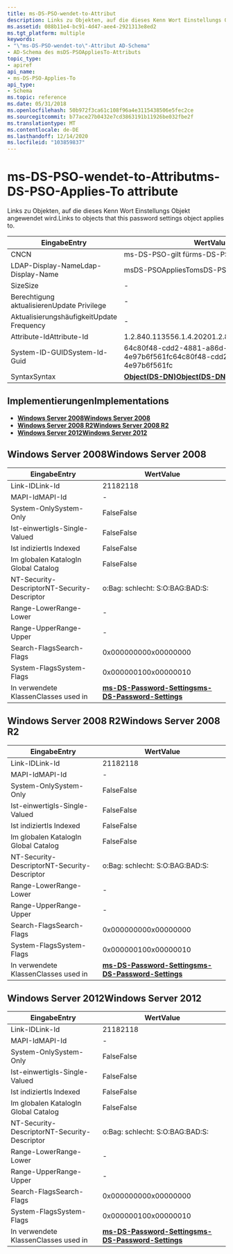 ```yaml
---
title: ms-DS-PSO-wendet-to-Attribut
description: Links zu Objekten, auf die dieses Kenn Wort Einstellungs Objekt angewendet wird.
ms.assetid: 088b11e4-bc91-4d47-aee4-2921313e8ed2
ms.tgt_platform: multiple
keywords:
- "\"ms-DS-PSO-wendet-to\"-Attribut AD-Schema"
- AD-Schema des msDS-PSOAppliesTo-Attributs
topic_type:
- apiref
api_name:
- ms-DS-PSO-Applies-To
api_type:
- Schema
ms.topic: reference
ms.date: 05/31/2018
ms.openlocfilehash: 50b972f3ca61c108f96a4e3115438506e5fec2ce
ms.sourcegitcommit: b77ace27b0432e7cd3863191b11926be032fbe2f
ms.translationtype: MT
ms.contentlocale: de-DE
ms.lasthandoff: 12/14/2020
ms.locfileid: "103859837"
---
```

# <a name="ms-ds-pso-applies-to-attribute"></a><span data-ttu-id="74385-105">ms-DS-PSO-wendet-to-Attribut</span><span class="sxs-lookup"><span data-stu-id="74385-105">ms-DS-PSO-Applies-To attribute</span></span>

<span data-ttu-id="74385-106">Links zu Objekten, auf die dieses Kenn Wort Einstellungs Objekt angewendet wird.</span><span class="sxs-lookup"><span data-stu-id="74385-106">Links to objects that this password settings object applies to.</span></span>



| <span data-ttu-id="74385-107">Eingabe</span><span class="sxs-lookup"><span data-stu-id="74385-107">Entry</span></span> | <span data-ttu-id="74385-108">Wert</span><span class="sxs-lookup"><span data-stu-id="74385-108">Value</span></span> |
|-------------------|-----------------------------------------|
| <span data-ttu-id="74385-109">CN</span><span class="sxs-lookup"><span data-stu-id="74385-109">CN</span></span>                | <span data-ttu-id="74385-110">ms-DS-PSO-gilt für</span><span class="sxs-lookup"><span data-stu-id="74385-110">ms-DS-PSO-Applies-To</span></span>                    |
| <span data-ttu-id="74385-111">LDAP-Display-Name</span><span class="sxs-lookup"><span data-stu-id="74385-111">Ldap-Display-Name</span></span> | <span data-ttu-id="74385-112">msDS-PSOAppliesTo</span><span class="sxs-lookup"><span data-stu-id="74385-112">msDS-PSOAppliesTo</span></span>                       |
| <span data-ttu-id="74385-113">Size</span><span class="sxs-lookup"><span data-stu-id="74385-113">Size</span></span>              | \-                                      |
| <span data-ttu-id="74385-114">Berechtigung aktualisieren</span><span class="sxs-lookup"><span data-stu-id="74385-114">Update Privilege</span></span>  | \-                                      |
| <span data-ttu-id="74385-115">Aktualisierungshäufigkeit</span><span class="sxs-lookup"><span data-stu-id="74385-115">Update Frequency</span></span>  | \-                                      |
| <span data-ttu-id="74385-116">Attribute-Id</span><span class="sxs-lookup"><span data-stu-id="74385-116">Attribute-Id</span></span>      | <span data-ttu-id="74385-117">1.2.840.113556.1.4.2020</span><span class="sxs-lookup"><span data-stu-id="74385-117">1.2.840.113556.1.4.2020</span></span>                 |
| <span data-ttu-id="74385-118">System-ID-GUID</span><span class="sxs-lookup"><span data-stu-id="74385-118">System-Id-Guid</span></span>    | <span data-ttu-id="74385-119">64c80f48-cdd2-4881-a86d-4e97b6f561fc</span><span class="sxs-lookup"><span data-stu-id="74385-119">64c80f48-cdd2-4881-a86d-4e97b6f561fc</span></span>    |
| <span data-ttu-id="74385-120">Syntax</span><span class="sxs-lookup"><span data-stu-id="74385-120">Syntax</span></span>            | [<span data-ttu-id="74385-121">**Object(DS-DN)**</span><span class="sxs-lookup"><span data-stu-id="74385-121">**Object(DS-DN)**</span></span>](s-object-ds-dn.md) |



## <a name="implementations"></a><span data-ttu-id="74385-122">Implementierungen</span><span class="sxs-lookup"><span data-stu-id="74385-122">Implementations</span></span>

-   [<span data-ttu-id="74385-123">**Windows Server 2008**</span><span class="sxs-lookup"><span data-stu-id="74385-123">**Windows Server 2008**</span></span>](#windows-server-2008)
-   [<span data-ttu-id="74385-124">**Windows Server 2008 R2**</span><span class="sxs-lookup"><span data-stu-id="74385-124">**Windows Server 2008 R2**</span></span>](#windows-server-2008-r2)
-   [<span data-ttu-id="74385-125">**Windows Server 2012**</span><span class="sxs-lookup"><span data-stu-id="74385-125">**Windows Server 2012**</span></span>](#windows-server-2012)

## <a name="windows-server-2008"></a><span data-ttu-id="74385-126">Windows Server 2008</span><span class="sxs-lookup"><span data-stu-id="74385-126">Windows Server 2008</span></span>



| <span data-ttu-id="74385-127">Eingabe</span><span class="sxs-lookup"><span data-stu-id="74385-127">Entry</span></span> | <span data-ttu-id="74385-128">Wert</span><span class="sxs-lookup"><span data-stu-id="74385-128">Value</span></span> |
|------------------------|-----------------------------------------------------------------------|
| <span data-ttu-id="74385-129">Link-ID</span><span class="sxs-lookup"><span data-stu-id="74385-129">Link-Id</span></span>                | <span data-ttu-id="74385-130">2118</span><span class="sxs-lookup"><span data-stu-id="74385-130">2118</span></span>                                                                  |
| <span data-ttu-id="74385-131">MAPI-Id</span><span class="sxs-lookup"><span data-stu-id="74385-131">MAPI-Id</span></span>                | \-                                                                    |
| <span data-ttu-id="74385-132">System-Only</span><span class="sxs-lookup"><span data-stu-id="74385-132">System-Only</span></span>            | <span data-ttu-id="74385-133">False</span><span class="sxs-lookup"><span data-stu-id="74385-133">False</span></span>                                                                 |
| <span data-ttu-id="74385-134">Ist-einwertig</span><span class="sxs-lookup"><span data-stu-id="74385-134">Is-Single-Valued</span></span>       | <span data-ttu-id="74385-135">False</span><span class="sxs-lookup"><span data-stu-id="74385-135">False</span></span>                                                                 |
| <span data-ttu-id="74385-136">Ist indiziert</span><span class="sxs-lookup"><span data-stu-id="74385-136">Is Indexed</span></span>             | <span data-ttu-id="74385-137">False</span><span class="sxs-lookup"><span data-stu-id="74385-137">False</span></span>                                                                 |
| <span data-ttu-id="74385-138">Im globalen Katalog</span><span class="sxs-lookup"><span data-stu-id="74385-138">In Global Catalog</span></span>      | <span data-ttu-id="74385-139">False</span><span class="sxs-lookup"><span data-stu-id="74385-139">False</span></span>                                                                 |
| <span data-ttu-id="74385-140">NT-Security-Descriptor</span><span class="sxs-lookup"><span data-stu-id="74385-140">NT-Security-Descriptor</span></span> | <span data-ttu-id="74385-141">o:Bag: schlecht: S:</span><span class="sxs-lookup"><span data-stu-id="74385-141">O:BAG:BAD:S:</span></span>                                                          |
| <span data-ttu-id="74385-142">Range-Lower</span><span class="sxs-lookup"><span data-stu-id="74385-142">Range-Lower</span></span>            | \-                                                                    |
| <span data-ttu-id="74385-143">Range-Upper</span><span class="sxs-lookup"><span data-stu-id="74385-143">Range-Upper</span></span>            | \-                                                                    |
| <span data-ttu-id="74385-144">Search-Flags</span><span class="sxs-lookup"><span data-stu-id="74385-144">Search-Flags</span></span>           | <span data-ttu-id="74385-145">0x00000000</span><span class="sxs-lookup"><span data-stu-id="74385-145">0x00000000</span></span>                                                            |
| <span data-ttu-id="74385-146">System-Flags</span><span class="sxs-lookup"><span data-stu-id="74385-146">System-Flags</span></span>           | <span data-ttu-id="74385-147">0x00000010</span><span class="sxs-lookup"><span data-stu-id="74385-147">0x00000010</span></span>                                                            |
| <span data-ttu-id="74385-148">In verwendete Klassen</span><span class="sxs-lookup"><span data-stu-id="74385-148">Classes used in</span></span>        | [<span data-ttu-id="74385-149">**ms-DS-Password-Settings**</span><span class="sxs-lookup"><span data-stu-id="74385-149">**ms-DS-Password-Settings**</span></span>](c-msds-passwordsettings.md)<br/> |



## <a name="windows-server-2008-r2"></a><span data-ttu-id="74385-150">Windows Server 2008 R2</span><span class="sxs-lookup"><span data-stu-id="74385-150">Windows Server 2008 R2</span></span>



| <span data-ttu-id="74385-151">Eingabe</span><span class="sxs-lookup"><span data-stu-id="74385-151">Entry</span></span> | <span data-ttu-id="74385-152">Wert</span><span class="sxs-lookup"><span data-stu-id="74385-152">Value</span></span> |
|------------------------|-----------------------------------------------------------------------|
| <span data-ttu-id="74385-153">Link-ID</span><span class="sxs-lookup"><span data-stu-id="74385-153">Link-Id</span></span>                | <span data-ttu-id="74385-154">2118</span><span class="sxs-lookup"><span data-stu-id="74385-154">2118</span></span>                                                                  |
| <span data-ttu-id="74385-155">MAPI-Id</span><span class="sxs-lookup"><span data-stu-id="74385-155">MAPI-Id</span></span>                | \-                                                                    |
| <span data-ttu-id="74385-156">System-Only</span><span class="sxs-lookup"><span data-stu-id="74385-156">System-Only</span></span>            | <span data-ttu-id="74385-157">False</span><span class="sxs-lookup"><span data-stu-id="74385-157">False</span></span>                                                                 |
| <span data-ttu-id="74385-158">Ist-einwertig</span><span class="sxs-lookup"><span data-stu-id="74385-158">Is-Single-Valued</span></span>       | <span data-ttu-id="74385-159">False</span><span class="sxs-lookup"><span data-stu-id="74385-159">False</span></span>                                                                 |
| <span data-ttu-id="74385-160">Ist indiziert</span><span class="sxs-lookup"><span data-stu-id="74385-160">Is Indexed</span></span>             | <span data-ttu-id="74385-161">False</span><span class="sxs-lookup"><span data-stu-id="74385-161">False</span></span>                                                                 |
| <span data-ttu-id="74385-162">Im globalen Katalog</span><span class="sxs-lookup"><span data-stu-id="74385-162">In Global Catalog</span></span>      | <span data-ttu-id="74385-163">False</span><span class="sxs-lookup"><span data-stu-id="74385-163">False</span></span>                                                                 |
| <span data-ttu-id="74385-164">NT-Security-Descriptor</span><span class="sxs-lookup"><span data-stu-id="74385-164">NT-Security-Descriptor</span></span> | <span data-ttu-id="74385-165">o:Bag: schlecht: S:</span><span class="sxs-lookup"><span data-stu-id="74385-165">O:BAG:BAD:S:</span></span>                                                          |
| <span data-ttu-id="74385-166">Range-Lower</span><span class="sxs-lookup"><span data-stu-id="74385-166">Range-Lower</span></span>            | \-                                                                    |
| <span data-ttu-id="74385-167">Range-Upper</span><span class="sxs-lookup"><span data-stu-id="74385-167">Range-Upper</span></span>            | \-                                                                    |
| <span data-ttu-id="74385-168">Search-Flags</span><span class="sxs-lookup"><span data-stu-id="74385-168">Search-Flags</span></span>           | <span data-ttu-id="74385-169">0x00000000</span><span class="sxs-lookup"><span data-stu-id="74385-169">0x00000000</span></span>                                                            |
| <span data-ttu-id="74385-170">System-Flags</span><span class="sxs-lookup"><span data-stu-id="74385-170">System-Flags</span></span>           | <span data-ttu-id="74385-171">0x00000010</span><span class="sxs-lookup"><span data-stu-id="74385-171">0x00000010</span></span>                                                            |
| <span data-ttu-id="74385-172">In verwendete Klassen</span><span class="sxs-lookup"><span data-stu-id="74385-172">Classes used in</span></span>        | [<span data-ttu-id="74385-173">**ms-DS-Password-Settings**</span><span class="sxs-lookup"><span data-stu-id="74385-173">**ms-DS-Password-Settings**</span></span>](c-msds-passwordsettings.md)<br/> |



## <a name="windows-server-2012"></a><span data-ttu-id="74385-174">Windows Server 2012</span><span class="sxs-lookup"><span data-stu-id="74385-174">Windows Server 2012</span></span>



| <span data-ttu-id="74385-175">Eingabe</span><span class="sxs-lookup"><span data-stu-id="74385-175">Entry</span></span> | <span data-ttu-id="74385-176">Wert</span><span class="sxs-lookup"><span data-stu-id="74385-176">Value</span></span> |
|------------------------|-----------------------------------------------------------------------|
| <span data-ttu-id="74385-177">Link-ID</span><span class="sxs-lookup"><span data-stu-id="74385-177">Link-Id</span></span>                | <span data-ttu-id="74385-178">2118</span><span class="sxs-lookup"><span data-stu-id="74385-178">2118</span></span>                                                                  |
| <span data-ttu-id="74385-179">MAPI-Id</span><span class="sxs-lookup"><span data-stu-id="74385-179">MAPI-Id</span></span>                | \-                                                                    |
| <span data-ttu-id="74385-180">System-Only</span><span class="sxs-lookup"><span data-stu-id="74385-180">System-Only</span></span>            | <span data-ttu-id="74385-181">False</span><span class="sxs-lookup"><span data-stu-id="74385-181">False</span></span>                                                                 |
| <span data-ttu-id="74385-182">Ist-einwertig</span><span class="sxs-lookup"><span data-stu-id="74385-182">Is-Single-Valued</span></span>       | <span data-ttu-id="74385-183">False</span><span class="sxs-lookup"><span data-stu-id="74385-183">False</span></span>                                                                 |
| <span data-ttu-id="74385-184">Ist indiziert</span><span class="sxs-lookup"><span data-stu-id="74385-184">Is Indexed</span></span>             | <span data-ttu-id="74385-185">False</span><span class="sxs-lookup"><span data-stu-id="74385-185">False</span></span>                                                                 |
| <span data-ttu-id="74385-186">Im globalen Katalog</span><span class="sxs-lookup"><span data-stu-id="74385-186">In Global Catalog</span></span>      | <span data-ttu-id="74385-187">False</span><span class="sxs-lookup"><span data-stu-id="74385-187">False</span></span>                                                                 |
| <span data-ttu-id="74385-188">NT-Security-Descriptor</span><span class="sxs-lookup"><span data-stu-id="74385-188">NT-Security-Descriptor</span></span> | <span data-ttu-id="74385-189">o:Bag: schlecht: S:</span><span class="sxs-lookup"><span data-stu-id="74385-189">O:BAG:BAD:S:</span></span>                                                          |
| <span data-ttu-id="74385-190">Range-Lower</span><span class="sxs-lookup"><span data-stu-id="74385-190">Range-Lower</span></span>            | \-                                                                    |
| <span data-ttu-id="74385-191">Range-Upper</span><span class="sxs-lookup"><span data-stu-id="74385-191">Range-Upper</span></span>            | \-                                                                    |
| <span data-ttu-id="74385-192">Search-Flags</span><span class="sxs-lookup"><span data-stu-id="74385-192">Search-Flags</span></span>           | <span data-ttu-id="74385-193">0x00000000</span><span class="sxs-lookup"><span data-stu-id="74385-193">0x00000000</span></span>                                                            |
| <span data-ttu-id="74385-194">System-Flags</span><span class="sxs-lookup"><span data-stu-id="74385-194">System-Flags</span></span>           | <span data-ttu-id="74385-195">0x00000010</span><span class="sxs-lookup"><span data-stu-id="74385-195">0x00000010</span></span>                                                            |
| <span data-ttu-id="74385-196">In verwendete Klassen</span><span class="sxs-lookup"><span data-stu-id="74385-196">Classes used in</span></span>        | [<span data-ttu-id="74385-197">**ms-DS-Password-Settings**</span><span class="sxs-lookup"><span data-stu-id="74385-197">**ms-DS-Password-Settings**</span></span>](c-msds-passwordsettings.md)<br/> |



 

 





